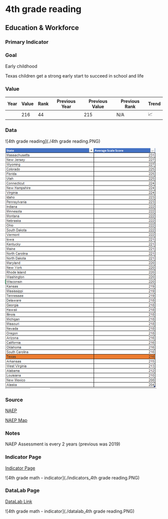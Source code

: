 # 4th grade reading

## Education & Workforce 

### Primary Indicator

### **Goal**

Early childhood

Texas children get a strong early start to succeed in school and life



### **Value**

| Year        |  Value      | Rank        | Previous Year| Previous Value| Previous Rank  | Trend | 
| ----------- | ----------- | ----------- | ----------- | ----------- | ----------- | -----------|
|             |    216      | 44          |             |   215       | N/A         | 📈         | 

### **Data**


![4th grade reading](./4th grade reading.PNG)


![4th grade math](./tx_4th_grade_reading.PNG)


### **Source**
[NAEP](https://www.nationsreportcard.gov/ndecore/xplore/NDE)

[NAEP Map](https://www.nationsreportcard.gov/reading/states/scores/?grade=4)

### **Notes**
NAEP Assessment is every 2 years (previous was 2019)


### Indicator Page

[Indicator Page](https://indicators.texas2036.org/indicator/35)

![4th grade math - indicator](./indicators_4th grade reading.PNG)


### DataLab Page

[DataLab Link](https://datalab.texas2036.org/igxywpc/national-assessment-of-educational-progress-naep-assessments-of-united-states?accesskey=xojlwjb)

![4th grade math - indicator](./datalab_4th grade reading.PNG)